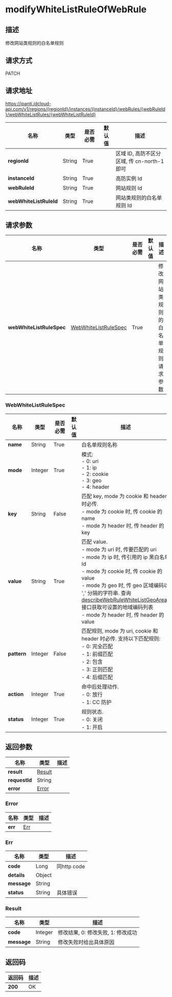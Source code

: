 # modifyWhiteListRuleOfWebRule


## 描述
修改网站类规则的白名单规则

## 请求方式
PATCH

## 请求地址
https://ipanti.jdcloud-api.com/v1/regions/{regionId}/instances/{instanceId}/webRules/{webRuleId}/webWhiteListRules/{webWhiteListRuleId}

|名称|类型|是否必需|默认值|描述|
|---|---|---|---|---|
|**regionId**|String|True| |区域 ID, 高防不区分区域, 传 cn-north-1 即可|
|**instanceId**|String|True| |高防实例 Id|
|**webRuleId**|String|True| |网站规则 Id|
|**webWhiteListRuleId**|String|True| |网站类规则的白名单规则 Id|

## 请求参数
|名称|类型|是否必需|默认值|描述|
|---|---|---|---|---|
|**webWhiteListRuleSpec**|[WebWhiteListRuleSpec](modifywhitelistruleofwebrule#webwhitelistrulespec)|True| |修改网站类规则的白名单规则请求参数|

### <div id="webwhitelistrulespec">WebWhiteListRuleSpec</div>
|名称|类型|是否必需|默认值|描述|
|---|---|---|---|---|
|**name**|String|True| |白名单规则名称|
|**mode**|Integer|True| |模式:<br>- 0: uri<br>- 1: ip<br>- 2: cookie<br>- 3: geo<br>- 4: header|
|**key**|String|False| |匹配 key, mode 为 cookie 和 header 时必传. <br>- mode 为 cookie 时, 传 cookie 的 name<br>- mode 为 header 时, 传 header 的 key|
|**value**|String|True| |匹配 value. <br>- mode 为 uri 时, 传要匹配的 uri<br>- mode 为 ip 时, 传引用的 ip 黑白名单 Id<br>- mode 为 cookie 时, 传 cookie 的 value<br>- mode 为 geo 时, 传 geo 区域编码以 ',' 分隔的字符串. 查询 <a href='http://docs.jdcloud.com/anti-ddos-pro/api/describewebrulewhitelistgeoareas'>describeWebRuleWhiteListGeoAreas</a> 接口获取可设置的地域编码列表<br>- mode 为 header 时, 传 header 的 value|
|**pattern**|Integer|False| |匹配规则, mode 为 uri, cookie 和 header 时必传. 支持以下匹配规则: <br>- 0: 完全匹配<br>- 1: 前缀匹配<br>- 2: 包含<br>- 3: 正则匹配<br>- 4: 后缀匹配|
|**action**|Integer|True| |命中后处理动作. <br>- 0: 放行<br>- 1: CC 防护|
|**status**|Integer|True| |规则状态. <br>- 0: 关闭<br>- 1: 开启|

## 返回参数
|名称|类型|描述|
|---|---|---|
|**result**|[Result](modifywhitelistruleofwebrule#result)| |
|**requestId**|String| |
|**error**|[Error](modifywhitelistruleofwebrule#error)| |

### <div id="error">Error</div>
|名称|类型|描述|
|---|---|---|
|**err**|[Err](modifywhitelistruleofwebrule#err)| |
### <div id="err">Err</div>
|名称|类型|描述|
|---|---|---|
|**code**|Long|同http code|
|**details**|Object| |
|**message**|String| |
|**status**|String|具体错误|
### <div id="result">Result</div>
|名称|类型|描述|
|---|---|---|
|**code**|Integer|修改结果, 0: 修改失败, 1: 修改成功|
|**message**|String|修改失败时给出具体原因|

## 返回码
|返回码|描述|
|---|---|
|**200**|OK|
